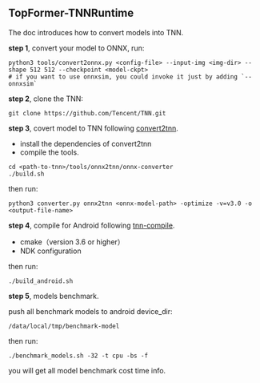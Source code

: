 ## TopFormer-TNNRuntime

The doc introduces how to convert models into TNN.

**step 1**, convert your model to ONNX, run:

```shell
python3 tools/convert2onnx.py <config-file> --input-img <img-dir> --shape 512 512 --checkpoint <model-ckpt>
# if you want to use onnxsim, you could invoke it just by adding `--onnxsim`
```

**step 2**, clone the TNN:

```
git clone https://github.com/Tencent/TNN.git
```

**step 3**, covert model to TNN following [convert2tnn](https://github.com/Tencent/TNN/blob/master/doc/en/user/convert_en.md).

- install the dependencies of convert2tnn
- compile the tools.

```
cd <path-to-tnn>/tools/onnx2tnn/onnx-converter
./build.sh
```

then run:

```
python3 converter.py onnx2tnn <onnx-model-path> -optimize -v=v3.0 -o <output-file-name>
```

**step 4**, compile for Android following [tnn-compile](https://github.com/Tencent/TNN/blob/master/doc/en/user/compile_en.md).

- cmake（version 3.6 or higher）
- NDK configuration

then run:

```
./build_android.sh
```

**step 5**, models benchmark.

push all benchmark models to android device_dir:

```
/data/local/tmp/benchmark-model
```
then run:
```
./benchmark_models.sh -32 -t cpu -bs -f
```

you will get all model benchmark cost time info.
